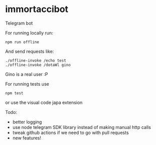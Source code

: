 # immortaccibot

Telegram bot

For running locally run:
```
npm run offline
```
And send requests like:
```
./offline-invoke /echo test
./offline-invoke /dotaWl gino
```
Gino is a real user :P

For running tests use 
```
npm test
``` 
or use the visual code japa extension

Todo:

-   better logging
-   use node telegram SDK library instead of making manual http calls
-   tweak github actions if we need to go with pull requests
-   new features!
